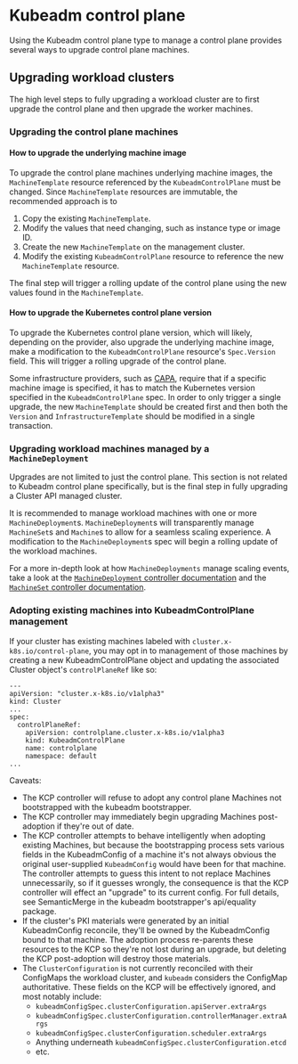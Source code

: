 # Kubeadm control plane

Using the Kubeadm control plane type to manage a control plane provides several ways to upgrade control plane machines.

## Upgrading workload clusters

The high level steps to fully upgrading a workload cluster are to first upgrade the control plane and then upgrade
the worker machines.

### Upgrading the control plane machines

#### How to upgrade the underlying machine image

To upgrade the control plane machines underlying machine images, the `MachineTemplate` resource referenced by the
`KubeadmControlPlane` must be changed. Since `MachineTemplate` resources are immutable, the recommended approach is to

1. Copy the existing `MachineTemplate`.
2. Modify the values that need changing, such as instance type or image ID.
3. Create the new `MachineTemplate` on the management cluster.
4. Modify the existing `KubeadmControlPlane` resource to reference the new `MachineTemplate` resource.

The final step will trigger a rolling update of the control plane using the new values found in the `MachineTemplate`.

#### How to upgrade the Kubernetes control plane version

To upgrade the Kubernetes control plane version, which will likely, depending on the provider, also upgrade the
underlying machine image, make a modification to the `KubeadmControlPlane` resource's `Spec.Version` field. This will
trigger a rolling upgrade of the control plane.

Some infrastructure providers, such as [CAPA](https://github.com/kubernetes-sigs/cluster-api-provider-aws), require
that if a specific machine image is specified, it has to match the Kubernetes version specified in the
`KubeadmControlPlane` spec. In order to only trigger a single upgrade, the new `MachineTemplate` should be created first
and then both the `Version` and `InfrastructureTemplate` should be modified in a single transaction.

### Upgrading workload machines managed by a `MachineDeployment`

Upgrades are not limited to just the control plane. This section is not related to Kubeadm control plane specifically,
but is the final step in fully upgrading a Cluster API managed cluster.

It is recommended to manage workload machines with one or more `MachineDeployment`s. `MachineDeployment`s will
transparently manage `MachineSet`s and `Machine`s to allow for a seamless scaling experience. A modification to the
`MachineDeployment`s spec will begin a rolling update of the workload machines.

For a more in-depth look at how `MachineDeployments` manage scaling events, take a look at the [`MachineDeployment`
controller documentation](../developer/architecture/controllers/machine-deployment.md) and the [`MachineSet` controller
documentation](../developer/architecture/controllers/machine-set.md).

### Adopting existing machines into KubeadmControlPlane management

If your cluster has existing machines labeled with `cluster.x-k8s.io/control-plane`, you may opt in to management of those machines by creating a new KubeadmControlPlane object and updating the associated Cluster object's `controlPlaneRef` like so:

```
---
apiVersion: "cluster.x-k8s.io/v1alpha3"
kind: Cluster
...
spec:
  controlPlaneRef:
    apiVersion: controlplane.cluster.x-k8s.io/v1alpha3
    kind: KubeadmControlPlane
    name: controlplane
    namespace: default
...
```

Caveats:

* The KCP controller will refuse to adopt any control plane Machines not bootstrapped with the kubeadm bootstrapper.
* The KCP controller may immediately begin upgrading Machines post-adoption if they're out of date.
* The KCP controller attempts to behave intelligently when adopting existing Machines, but because the bootstrapping process sets various fields in the KubeadmConfig of a machine it's not always obvious the original user-supplied `KubeadmConfig` would have been for that machine. The controller attempts to guess this intent to not replace Machines unnecessarily, so if it guesses wrongly, the consequence is that the KCP controller will effect an "upgrade" to its current config. For full details, see SemanticMerge in the kubeadm bootstrapper's api/equality package.
* If the cluster's PKI materials were generated by an initial KubeadmConfig reconcile, they'll be owned by the KubeadmConfig bound to that machine. The adoption process re-parents these resources to the KCP so they're not lost during an upgrade, but deleting the KCP post-adoption will destroy those materials.
* The `ClusterConfiguration`  is not currently reconciled with their ConfigMaps the workload cluster, and `kubeadm` considers the ConfigMap authoritative. These fields on the KCP will be effectively ignored, and most notably include:
    * `kubeadmConfigSpec.clusterConfiguration.apiServer.extraArgs`
    * `kubeadmConfigSpec.clusterConfiguration.controllerManager.extraArgs`
    * `kubeadmConfigSpec.clusterConfiguration.scheduler.extraArgs`
    * Anything underneath `kubeadmConfigSpec.clusterConfiguration.etcd`
    * etc.

